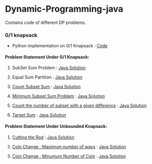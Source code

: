 # Dynamic-Programming-java
Contains code of different DP problems.


### 0/1 knapsack 

* Python implementation on 0/1 Knapsack : [Code](https://github.com/mohitsingla123/Dynamic-Programming-java/blob/master/0-1%20knapsack/pysolution.py)


#### Problem Statement Under 0/1 Knapsack:

1. SubSet Sum Problem : [Java Solution](https://github.com/mohitsingla123/Dynamic-Programming-java/blob/master/0-1%20knapsack/SubSet_Sum.java)

2. Equal Sum Partition : [Java Solution](https://github.com/mohitsingla123/Dynamic-Programming-java/blob/master/0-1%20knapsack/Equal_sun_Partition.java)

3. [Count Subset Sum](https://github.com/mohitsingla123/Dynamic-Programming-java/blob/master/Problem%20Statement/countsubset.txt)  : [Java Solution](https://github.com/mohitsingla123/Dynamic-Programming-java/blob/master/0-1%20knapsack/Count_Subset_sum.java)

4. [Minimum Subset Sum Problem](https://github.com/mohitsingla123/Dynamic-Programming-java/blob/master/Problem%20Statement/Mini_Subset_Sum_Difference.txt)  :  [Java Solution](https://github.com/mohitsingla123/Dynamic-Programming-java/blob/master/0-1%20knapsack/Minimum_Subset_Sum_Difference.java)

5. [Count the number of subset with a given difference](https://github.com/mohitsingla123/Dynamic-Programming-java/blob/master/Problem%20Statement/Count%20the%20number%20of%20subset%20with%20a%20given%20difference.txt)   :   [Java Solution](https://github.com/mohitsingla123/Dynamic-Programming-java/blob/master/0-1%20knapsack/TotalSubsetDifference.java) 

6. [Target Sum](https://github.com/mohitsingla123/Dynamic-Programming-java/blob/master/Problem%20Statement/TargetSum.txt)   :    [Java Solution](https://github.com/mohitsingla123/Dynamic-Programming-java/blob/master/0-1%20knapsack/TotalSubsetDifference.java) 



#### Problem Statement Under Unbounded Knapsack:

1. [Cutting the Rod](https://github.com/mohitsingla123/Dynamic-Programming-java/blob/master/Problem%20Statement/CuttingArod.txt)    :   [Java Solution](https://github.com/mohitsingla123/Dynamic-Programming-java/blob/master/Unbounded%20Knapsack/Cutting_A_Rod.java)

2. [Coin Change : Maximum number of ways](https://github.com/mohitsingla123/Dynamic-Programming-java/blob/master/Problem%20Statement/CoinChangeMaxNumber.txt)   :   [Java Solution](https://github.com/mohitsingla123/Dynamic-Programming-java/blob/master/Unbounded%20Knapsack/CoinChangeMaxNumber.java)

3. [Coin Change : Minumum Number of Coin](https://github.com/mohitsingla123/Dynamic-Programming-java/blob/master/Problem%20Statement/coinChangeMinCoin.txt)   :   [Java Solution](https://github.com/mohitsingla123/Dynamic-Programming-java/blob/master/Unbounded%20Knapsack/CoinChangeMinNumber.java)
